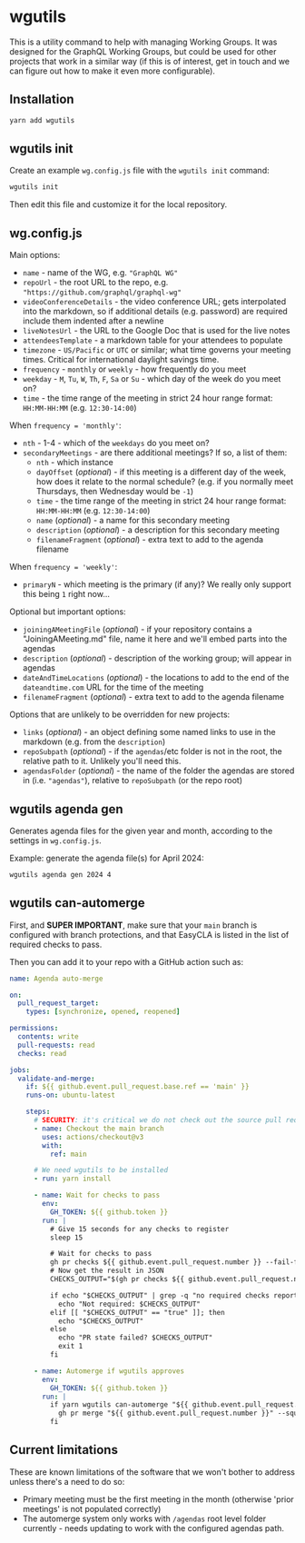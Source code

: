 # wgutils

This is a utility command to help with managing Working Groups. It was designed
for the GraphQL Working Groups, but could be used for other projects that work
in a similar way (if this is of interest, get in touch and we can figure out
how to make it even more configurable).

## Installation

```sh
yarn add wgutils
```

## wgutils init

Create an example `wg.config.js` file with the `wgutils init` command:

```sh
wgutils init
```

Then edit this file and customize it for the local repository.

## wg.config.js

Main options:

- `name` - name of the WG, e.g. `"GraphQL WG"`
- `repoUrl` - the root URL to the repo, e.g. `"https://github.com/graphql/graphql-wg"`
- `videoConferenceDetails` - the video conference URL; gets interpolated into the markdown, so if additional details (e.g. password) are required include them indented after a newline
- `liveNotesUrl` - the URL to the Google Doc that is used for the live notes
- `attendeesTemplate` - a markdown table for your attendees to populate
- `timezone` - `US/Pacific` or `UTC` or similar; what time governs your meeting times. Critical for international daylight savings time.
- `frequency` - `monthly` or `weekly` - how frequently do you meet
- `weekday` - `M`, `Tu`, `W`, `Th`, `F`, `Sa` or `Su` - which day of the week do you meet on?
- `time` - the time range of the meeting in strict 24 hour range format: `HH:MM-HH:MM` (e.g. `12:30-14:00`)

When `frequency = 'monthly'`:

- `nth` - 1-4 - which of the `weekdays` do you meet on?
- `secondaryMeetings` - are there additional meetings? If so, a list of them:
  - `nth` - which instance
  - `dayOffset` (_optional_) - if this meeting is a different day of the week, how does it relate to the normal schedule? (e.g. if you normally meet Thursdays, then Wednesday would be `-1`)
  - `time` - the time range of the meeting in strict 24 hour range format: `HH:MM-HH:MM` (e.g. `12:30-14:00`)
  - `name` (_optional_) - a name for this secondary meeting
  - `description` (_optional_) - a description for this secondary meeting
  - `filenameFragment` (_optional_) - extra text to add to the agenda filename

When `frequency = 'weekly'`:

- `primaryN` - which meeting is the primary (if any)? We really only support this being `1` right now...

Optional but important options:

- `joiningAMeetingFile` (_optional_) - if your repository contains a "JoiningAMeeting.md" file, name it here and we'll embed parts into the agendas
- `description` (_optional_) - description of the working group; will appear in agendas
- `dateAndTimeLocations` (_optional_) - the locations to add to the end of the `dateandtime.com` URL for the time of the meeting
- `filenameFragment` (_optional_) - extra text to add to the agenda filename

Options that are unlikely to be overridden for new projects:

- `links` (_optional_) - an object defining some named links to use in the markdown (e.g. from the `description`)
- `repoSubpath` (_optional_) - if the `agendas`/etc folder is not in the root, the relative path to it. Unlikely you'll need this.
- `agendasFolder` (_optional_) - the name of the folder the agendas are stored in (i.e. `"agendas"`), relative to `repoSubpath` (or the repo root)

## wgutils agenda gen

Generates agenda files for the given year and month, according to the settings
in `wg.config.js`.

Example: generate the agenda file(s) for April 2024:

```sh
wgutils agenda gen 2024 4
```

## wgutils can-automerge

First, and **SUPER IMPORTANT**, make sure that your `main` branch is configured
with branch protections, and that EasyCLA is listed in the list of required
checks to pass.

Then you can add it to your repo with a GitHub action such as:

```yml
name: Agenda auto-merge

on:
  pull_request_target:
    types: [synchronize, opened, reopened]

permissions:
  contents: write
  pull-requests: read
  checks: read

jobs:
  validate-and-merge:
    if: ${{ github.event.pull_request.base.ref == 'main' }}
    runs-on: ubuntu-latest

    steps:
      # SECURITY: it's critical we do not check out the source pull request!
      - name: Checkout the main branch
        uses: actions/checkout@v3
        with:
          ref: main

      # We need wgutils to be installed
      - run: yarn install

      - name: Wait for checks to pass
        env:
          GH_TOKEN: ${{ github.token }}
        run: |
          # Give 15 seconds for any checks to register
          sleep 15

          # Wait for checks to pass
          gh pr checks ${{ github.event.pull_request.number }} --fail-fast --watch --required 2>&1 || true
          # Now get the result in JSON
          CHECKS_OUTPUT="$(gh pr checks ${{ github.event.pull_request.number }} --required --json bucket --jq 'map(.bucket == "pass") | all' 2>&1 || true)"

          if echo "$CHECKS_OUTPUT" | grep -q "no required checks reported"; then
            echo "Not required: $CHECKS_OUTPUT"
          elif [[ "$CHECKS_OUTPUT" == "true" ]]; then
            echo "$CHECKS_OUTPUT"
          else
            echo "PR state failed? $CHECKS_OUTPUT"
            exit 1
          fi

      - name: Automerge if wgutils approves
        env:
          GH_TOKEN: ${{ github.token }}
        run: |
          if yarn wgutils can-automerge "${{ github.event.pull_request.number }}" "${{ github.event.pull_request.head.sha }}"; then
            gh pr merge "${{ github.event.pull_request.number }}" --squash --auto --match-head-commit "${{ github.event.pull_request.head.sha }}"
          fi
```

## Current limitations

These are known limitations of the software that we won't bother to address
unless there's a need to do so:

- Primary meeting must be the first meeting in the month (otherwise 'prior
  meetings' is not populated correctly)
- The automerge system only works with `/agendas` root level folder currently - needs updating to work with the configured agendas path.
